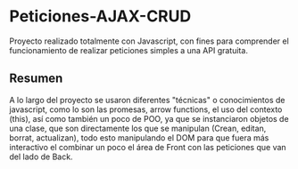 # Peticiones-AJAX-CRUD
Proyecto realizado totalmente con Javascript, con fines para comprender el funcionamiento de realizar peticiones simples a una API gratuita.

## Resumen
A lo largo del proyecto se usaron diferentes "técnicas" o conocimientos de javascript, como lo son las promesas, arrow functions, el uso del contexto (this), así como también un poco de POO, ya que se instanciaron objetos de una clase, que son directamente los que se manipulan (Crean, editan, borrat, actualizan), todo esto manipulando el DOM para que fuera más interactivo el combinar un poco el área de Front con las peticiones que van del lado de Back.
